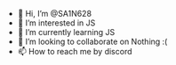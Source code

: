 - 👋 Hi, I’m @SA1N628
- 👀 I’m interested in JS
- 🌱 I’m currently learning JS
- 💞️ I’m looking to collaborate on Nothing :(
- 📫 How to reach me by discord

<!---
SA1N628/SA1N628 is a ✨ special ✨ repository because its `README.md` (this file) appears on your GitHub profile.
You can click the Preview link to take a look at your changes.
--->
